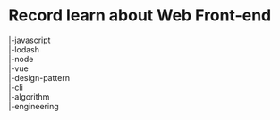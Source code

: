 # Record learn about Web Front-end  
|-javascript  
|-lodash  
|-node  
|-vue  
|-design-pattern  
|-cli  
|-algorithm  
|-engineering
